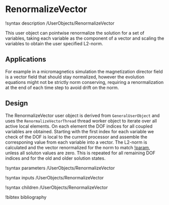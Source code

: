 # RenormalizeVector

!syntax description /UserObjects/RenormalizeVector

This user object can pointwise renormalize the solution for a set of variables, taking each variable as the component of a vector and scaling the variables to obtain the user specified L2-norm.

## Applications

For example in a micromagnetics simulation the magnetization director field is a vector field that should stay normalized, however the evolution equations might not be strictly norm conserving, requiring a renormalization at the end of each time step to avoid drift on the norm.

## Design

The RenormalizeVector user object is derived from `GeneralUserObject` and uses the `RenormalizeVectorThread` thread worker object to iterate over all active local elements. On each element the DOF indices for all coupled variables are obtained. Starting with the first index for each variable we check of the DOF is local to the current processor and assemble the corresponing value from each variable into a vector. The L2-norm is calculated and the vector renormalized for the norm to match [!param](/UserObjects/RenormalizeVector/norm), unless all soluton values are zero. This is repeated for all remaining DOF indices and for the old and older solution states.

!syntax parameters /UserObjects/RenormalizeVector

!syntax inputs /UserObjects/RenormalizeVector

!syntax children /UserObjects/RenormalizeVector

!bibtex bibliography
